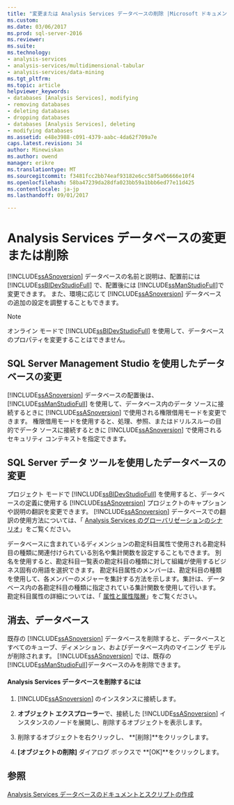 ```yaml
---
title: "変更または Analysis Services データベースの削除 |Microsoft ドキュメント"
ms.custom: 
ms.date: 03/06/2017
ms.prod: sql-server-2016
ms.reviewer: 
ms.suite: 
ms.technology:
- analysis-services
- analysis-services/multidimensional-tabular
- analysis-services/data-mining
ms.tgt_pltfrm: 
ms.topic: article
helpviewer_keywords:
- databases [Analysis Services], modifying
- removing databases
- deleting databases
- dropping databases
- databases [Analysis Services], deleting
- modifying databases
ms.assetid: e48e3988-c091-4379-aabc-4da62f709a7e
caps.latest.revision: 34
author: Minewiskan
ms.author: owend
manager: erikre
ms.translationtype: MT
ms.sourcegitcommit: f3481fcc2bb74eaf93182e6cc58f5a06666e10f4
ms.openlocfilehash: 58ba47239da28dfa023bb59a1bbb6ed77e11d425
ms.contentlocale: ja-jp
ms.lasthandoff: 09/01/2017

---
```

# <a name="modify-or-delete-an-analysis-services-database"></a>Analysis Services データベースの変更または削除
  [!INCLUDE[ssASnoversion](../../includes/ssasnoversion-md.md)] データベースの名前と説明は、配置前には [!INCLUDE[ssBIDevStudioFull](../../includes/ssbidevstudiofull-md.md)] で、配置後には [!INCLUDE[ssManStudioFull](../../includes/ssmanstudiofull-md.md)]で変更できます。 また、環境に応じて [!INCLUDE[ssASnoversion](../../includes/ssasnoversion-md.md)] データベースの追加の設定を調整することもできます。  
  
> [!NOTE]  
>  オンライン モードで [!INCLUDE[ssBIDevStudioFull](../../includes/ssbidevstudiofull-md.md)] を使用して、データベースのプロパティを変更することはできません。  
  
## <a name="modifying-databases-using-sql-server-management-studio"></a>SQL Server Management Studio を使用したデータベースの変更  
 [!INCLUDE[ssASnoversion](../../includes/ssasnoversion-md.md)] データベースの配置後は、 [!INCLUDE[ssManStudioFull](../../includes/ssmanstudiofull-md.md)] を使用して、データベース内のデータ ソースに接続するときに [!INCLUDE[ssASnoversion](../../includes/ssasnoversion-md.md)] で使用される権限借用モードを変更できます。 権限借用モードを使用すると、処理、参照、またはドリルスルーの目的でデータ ソースに接続するときに [!INCLUDE[ssASnoversion](../../includes/ssasnoversion-md.md)] で使用されるセキュリティ コンテキストを指定できます。  
  
## <a name="modifying-databases-using-sql-server-data-tools"></a>SQL Server データ ツールを使用したデータベースの変更  
 プロジェクト モードで [!INCLUDE[ssBIDevStudioFull](../../includes/ssbidevstudiofull-md.md)] を使用すると、データベースの定義に使用する [!INCLUDE[ssASnoversion](../../includes/ssasnoversion-md.md)] プロジェクトのキャプションや説明の翻訳を変更できます。 [!INCLUDE[ssASnoversion](../../includes/ssasnoversion-md.md)] データベースでの翻訳の使用方法については、「 [Analysis Services のグローバリゼーションのシナリオ](../../analysis-services/globalization-scenarios-for-analysis-services.md)」をご覧ください。  
  
 データベースに含まれているディメンションの勘定科目属性で使用される勘定科目の種類に関連付けられている別名や集計関数を設定することもできます。 別名を使用すると、勘定科目一覧表の勘定科目の種類に対して組織が使用するビジネス固有の用語を選択できます。 勘定科目属性のメンバーは、勘定科目の種類を使用して、各メンバーのメジャーを集計する方法を示します。集計は、データベース内の各勘定科目の種類に指定されている集計関数を使用して行います。 勘定科目属性の詳細については、「 [属性と属性階層](../../analysis-services/multidimensional-models-olap-logical-dimension-objects/attributes-and-attribute-hierarchies.md)」をご覧ください。  
  
## <a name="deleting-databases"></a>消去、データベース  
 既存の [!INCLUDE[ssASnoversion](../../includes/ssasnoversion-md.md)] データベースを削除すると、データベースとすべてのキューブ、ディメンション、およびデータベース内のマイニング モデルが削除されます。 [!INCLUDE[ssASnoversion](../../includes/ssasnoversion-md.md)] では、既存の [!INCLUDE[ssManStudioFull](../../includes/ssmanstudiofull-md.md)]データベースのみを削除できます。  
  
#### <a name="to-delete-an-analysis-services-database"></a>Analysis Services データベースを削除するには  
  
1.  [!INCLUDE[ssASnoversion](../../includes/ssasnoversion-md.md)] のインスタンスに接続します。  
  
2.  **オブジェクト エクスプローラー**で、接続した [!INCLUDE[ssASnoversion](../../includes/ssasnoversion-md.md)] インスタンスのノードを展開し、削除するオブジェクトを表示します。  
  
3.  削除するオブジェクトを右クリックし、 **[削除]**をクリックします。  
  
4.  **[オブジェクトの削除]** ダイアログ ボックスで **[OK]**をクリックします。  
  
## <a name="see-also"></a>参照  
 [Analysis Services データベースのドキュメントとスクリプトの作成](../../analysis-services/multidimensional-models/document-and-script-an-analysis-services-database.md)  
  
  
